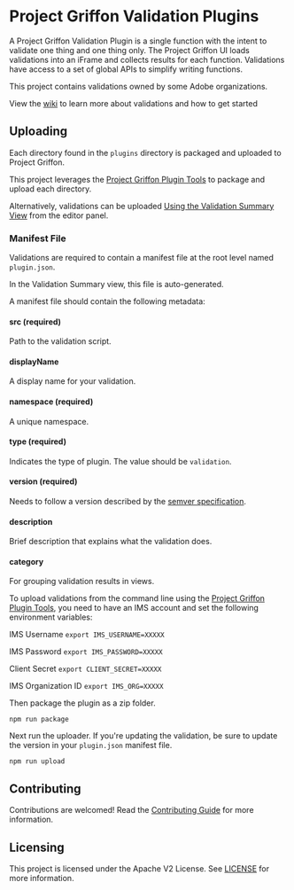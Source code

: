 # Project Griffon Validation Plugins

A Project Griffon Validation Plugin is a single function with the intent to validate one thing and one thing only. The Project Griffon UI loads validations into an iFrame and collects results for each function. Validations have access to a set of global APIs to simplify writing functions.

This project contains validations owned by some Adobe organizations.

View the [wiki](https://github.com/adobe/griffon-validation-plugins/wiki) to learn more about validations and how to get started

## Uploading

Each directory found in the `plugins` directory is packaged and uploaded to Project Griffon.

This project leverages the [Project Griffon Plugin Tools](https://github.com/adobe/griffon-plugin-tools) to package and upload each directory.

Alternatively, validations can be uploaded [Using the Validation Summary View](https://github.com/adobe/griffon-validation-plugins/wiki/Using-the-Validation-Summary-View) from the editor panel. 

### Manifest File
Validations are required to contain a manifest file at the root level named `plugin.json`.

In the Validation Summary view, this file is auto-generated.

A manifest file should contain the following metadata:

#### src (required)
Path to the validation script.

#### displayName
A display name for your validation.

#### namespace (required)
A unique namespace.

#### type (required)
Indicates the type of plugin. The value should be `validation`.

#### version (required)
Needs to follow a version described by the [semver specification](https://semver.org/).

#### description
Brief description that explains what the validation does.

#### category
For grouping validation results in views.

To upload validations from the command line using the [Project Griffon Plugin Tools](https://github.com/adobe/griffon-plugin-tools), you need to have an IMS account and set the following environment variables:

IMS Username `export IMS_USERNAME=XXXXX`

IMS Password `export IMS_PASSWORD=XXXXX`

Client Secret `export CLIENT_SECRET=XXXXX`

IMS Organization ID `export IMS_ORG=XXXXX`

Then package the plugin as a zip folder.

```
npm run package
```

Next run the uploader. If you're updating the validation, be sure to update the version in your `plugin.json` manifest file.

```
npm run upload
```

## Contributing

Contributions are welcomed! Read the [Contributing Guide](CONTRIBUTING.md) for more information.

## Licensing

This project is licensed under the Apache V2 License. See [LICENSE](LICENSE.md) for more information.
